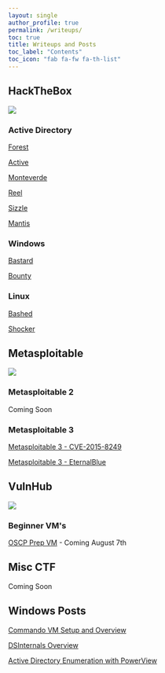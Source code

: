 ```yaml
---
layout: single
author_profile: true
permalink: /writeups/
toc: true
title: Writeups and Posts
toc_label: "Contents"
toc_icon: "fab fa-fw fa-th-list"
---
```


## HackTheBox

![](https://www.hackthebox.eu/images/logo600.png)

### Active Directory
[Forest](/hackthebox/2020/06/08/HTB-Forest-Writeup.html)

[Active](/hackthebox/2020/06/16/HTB-Active-Writeup.html)

[Monteverde](/hackthebox/2020/06/18/HTB-Monteverde-Writeup.html)

[Reel](/hackthebox/2020/07/19/HTB-Reel-Writeup.html)

[Sizzle](/hackthebox/2020/07/20/HTB-Sizzle-Writeup.html)

[Mantis](/hackthebox/2020/07/21/HTB-Mantis-Writeup.html)

### Windows
[Bastard](/hackthebox/2020/07/22/HTB-Bastard-Writeup.html)

[Bounty](/hackthebox/2020/07/27/HTB-Bounty-Writeup.html)

### Linux
[Bashed](/hackthebox/2020/06/02/HTB-Bashed-Writeup.html)

[Shocker](/hackthebox/2020/07/04/HTB-Shocker-Writeup.html)


## Metasploitable 

![](https://www.rapid7.com/includes/img/Rapid7_logo.svg)

### Metasploitable 2

Coming Soon

### Metasploitable 3
[Metasploitable 3 - CVE-2015-8249](/windows/2020/07/25/Metasploitable-3-Walkthrough.html#exploiting-manage-engine---cve-2015-8249)

[Metasploitable 3 - EternalBlue](/windows/2020/07/25/Metasploitable-3-Walkthrough.html#exploiting-eternalblue-ms17-010)


## VulnHub

![](https://www.vulnhub.com/static/img/logo.png)

### Beginner VM's
[OSCP Prep VM](/) - Coming August 7th


## Misc CTF

Coming Soon


## Windows Posts

[Commando VM Setup and Overview](/windows/2020/06/19/Commando-VM.html)

[DSInternals Overview](/windows/2020/06/27/DSInternals-Overview.html)

[Active Directory Enumeration with PowerView](/windows/2020/06/28/AD-Enumeration-with-PowerView.html)